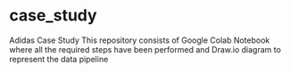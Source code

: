 # case_study
Adidas Case Study
This repository consists of Google Colab Notebook where all the required steps have been performed and Draw.io diagram to represent the data pipeline
